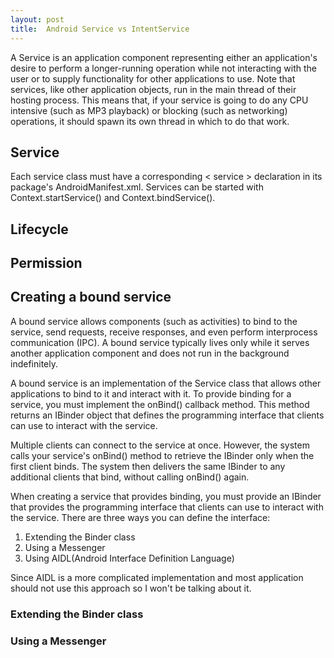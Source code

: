 ```yaml
---
layout: post 
title:  Android Service vs IntentService
---
```


<!-- links -->
[android-developer-service]:https://developer.android.com/reference/android/app/Service.html
[android-developer-intentservice]:https://developer.android.com/reference/android/app/IntentService.html
[stack-service-vs-intentservice]:http://stackoverflow.com/questions/7771323/what-is-the-difference-between-an-intent-service-and-a-service
[android-developer-boundservice]:http://developer.android.com/guide/components/bound-services.html

<!-- post start -->
A Service is an application component representing either an application's desire to perform a longer-running operation while not interacting with the user or to supply functionality for other applications to use. Note that services, like other application objects, run in the main thread of their hosting process. This means that, if your service is going to do any CPU intensive (such as MP3 playback) or blocking (such as networking) operations, it should spawn its own thread in which to do that work. 

<!-- excerpt -->

## Service
Each service class must have a corresponding < service > declaration in its package's AndroidManifest.xml. Services can be started with Context.startService() and Context.bindService().

## Lifecycle

## Permission

## Creating a bound service
A bound service allows components (such as activities) to bind to the service, send requests, receive responses, and even perform interprocess communication (IPC). A bound service typically lives only while it serves another application component and does not run in the background indefinitely. 

A bound service is an implementation of the Service class that allows other applications to bind to it and interact with it. To provide binding for a service, you must implement the onBind() callback method. This method returns an IBinder object that defines the programming interface that clients can use to interact with the service.

Multiple clients can connect to the service at once. However, the system calls your service's onBind() method to retrieve the IBinder only when the first client binds. The system then delivers the same IBinder to any additional clients that bind, without calling onBind() again.

When creating a service that provides binding, you must provide an IBinder that provides the programming interface that clients can use to interact with the service. There are three ways you can define the interface:

1. Extending the Binder class
2. Using a Messenger
3. Using AIDL(Android Interface Definition Language)

Since AIDL is a more complicated implementation and most application should not use this approach so I won't be talking about it.



### Extending the Binder class

### Using a Messenger




